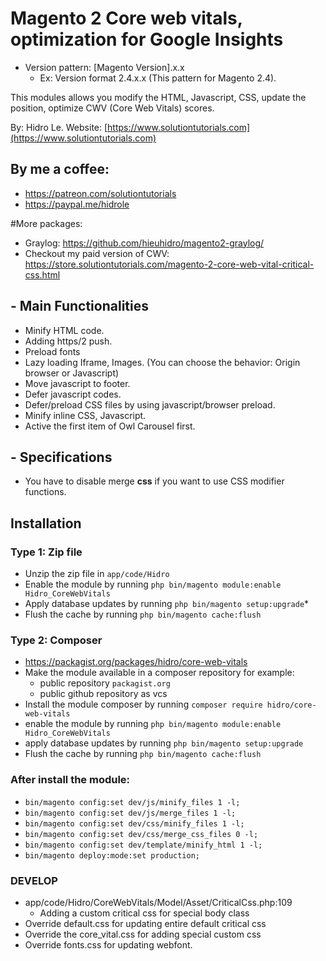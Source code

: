 
# Magento 2 Core web vitals, optimization for Google Insights

- Version pattern: [Magento Version].x.x
  - Ex: Version format 2.4.x.x (This pattern for Magento 2.4).

This modules allows you modify the HTML, Javascript, CSS, update the position, optimize CWV (Core Web Vitals) scores.

By: Hidro Le.  Website: [https://www.solutiontutorials.com](https://www.solutiontutorials.com)

## By me a coffee:
- https://patreon.com/solutiontutorials
- https://paypal.me/hidrole 


#More packages:
- Graylog: https://github.com/hieuhidro/magento2-graylog/
- Checkout my paid version of CWV: https://store.solutiontutorials.com/magento-2-core-web-vital-critical-css.html

## - Main Functionalities
- Minify HTML code.
- Adding https/2 push.
- Preload fonts
- Lazy loading Iframe, Images. (You can choose the behavior: Origin browser or Javascript)
- Move javascript to footer.
- Defer javascript codes.
- Defer/preload CSS files by using javascript/browser preload.
- Minify inline CSS, Javascript.
- Active the first item of Owl Carousel first.

## - Specifications

- You have to disable merge **css** if you want to use CSS modifier functions.

## Installation

### Type 1: Zip file

- Unzip the zip file in `app/code/Hidro`
- Enable the module by running `php bin/magento module:enable Hidro_CoreWebVitals`
- Apply database updates by running `php bin/magento setup:upgrade`\*
- Flush the cache by running `php bin/magento cache:flush`

### Type 2: Composer

- https://packagist.org/packages/hidro/core-web-vitals
- Make the module available in a composer repository for example:
    - public repository `packagist.org`
    - public github repository as vcs
- Install the module composer by running `composer require hidro/core-web-vitals`
- enable the module by running `php bin/magento module:enable Hidro_CoreWebVitals`
- apply database updates by running `php bin/magento setup:upgrade`
- Flush the cache by running `php bin/magento cache:flush`

### After install the module:
- `bin/magento config:set dev/js/minify_files 1 -l;`
- `bin/magento config:set dev/js/merge_files 1 -l;`
- `bin/magento config:set dev/css/minify_files 1 -l;`
- `bin/magento config:set dev/css/merge_css_files 0 -l;`
- `bin/magento config:set dev/template/minify_html 1 -l;`
- `bin/magento deploy:mode:set production;`

### DEVELOP
- app/code/Hidro/CoreWebVitals/Model/Asset/CriticalCss.php:109 
  - Adding a custom critical css for special body class
- Override default.css for updating entire default critical css
- Override the core_vital.css for adding special custom css
- Override fonts.css for updating webfont.
